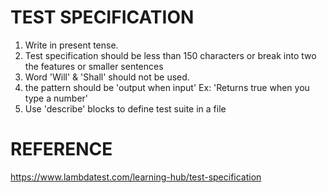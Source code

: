 TEST SPECIFICATION
==================

1. Write in present tense.
2. Test specification should be less than 150 characters or break into two the features or smaller sentences
3. Word 'Will' & 'Shall' should not be used.
4. the pattern should be 'output when input' Ex: 'Returns true when you type a number'
5. Use 'describe' blocks to define test suite in a file

REFERENCE
=========
https://www.lambdatest.com/learning-hub/test-specification
